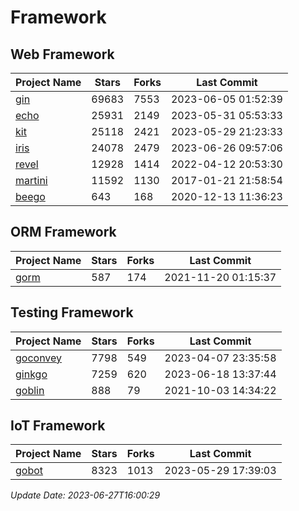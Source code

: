 # Framework

## Web Framework
| Project Name | Stars | Forks | Last Commit |
| ------------ | ----- | ----- | ----------- |
| [gin](https://github.com/gin-gonic/gin) | 69683 | 7553 | 2023-06-05 01:52:39 |
| [echo](https://github.com/labstack/echo) | 25931 | 2149 | 2023-05-31 05:53:33 |
| [kit](https://github.com/go-kit/kit) | 25118 | 2421 | 2023-05-29 21:23:33 |
| [iris](https://github.com/kataras/iris) | 24078 | 2479 | 2023-06-26 09:57:06 |
| [revel](https://github.com/revel/revel) | 12928 | 1414 | 2022-04-12 20:53:30 |
| [martini](https://github.com/go-martini/martini) | 11592 | 1130 | 2017-01-21 21:58:54 |
| [beego](https://github.com/astaxie/beego) | 643 | 168 | 2020-12-13 11:36:23 |

## ORM Framework
| Project Name | Stars | Forks | Last Commit |
| ------------ | ----- | ----- | ----------- |
| [gorm](https://github.com/jinzhu/gorm) | 587 | 174 | 2021-11-20 01:15:37 |

## Testing Framework
| Project Name | Stars | Forks | Last Commit |
| ------------ | ----- | ----- | ----------- |
| [goconvey](https://github.com/smartystreets/goconvey) | 7798 | 549 | 2023-04-07 23:35:58 |
| [ginkgo](https://github.com/onsi/ginkgo) | 7259 | 620 | 2023-06-18 13:37:44 |
| [goblin](https://github.com/franela/goblin) | 888 | 79 | 2021-10-03 14:34:22 |

## IoT Framework
| Project Name | Stars | Forks | Last Commit |
| ------------ | ----- | ----- | ----------- |
| [gobot](https://github.com/hybridgroup/gobot) | 8323 | 1013 | 2023-05-29 17:39:03 |

*Update Date: 2023-06-27T16:00:29*
